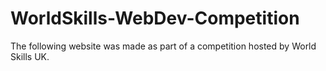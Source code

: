 # WorldSkills-WebDev-Competition
The following website was made as part of a competition hosted by World Skills UK.
